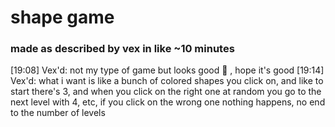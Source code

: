 # shape game
### made as described by vex in like ~10 minutes

[19:08] Vex'd: not my type of game but looks good 👀 , hope it's good
[19:14] Vex'd: what i want is like a bunch of colored shapes you click on, and like to start there's 3, and when you click on the right one at random you go to the next level with 4, etc, if you click on the wrong one nothing happens, no end to the number of levels